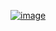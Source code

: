 <a href="[https://archlinux.org/](https://www.canva.com/design/DAFlWCKAmeE/Chis8f7PTj6NBzeu7aFoOw/edit?utm_content=DAFlWCKAmeE&utm_campaign=designshare&utm_medium=link2&utm_source=sharebutton)">![image](https://github.com/FelipeVieira4/Trabalho_SQL_bancoREFATURADO/assets/101891565/3fbae63c-ef0b-49b8-b651-0043cc48765b)</a>
